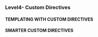### Level4- Custom Directives

#### TEMPLATING WITH CUSTOM DIRECTIVES



#### SMARTER CUSTOM DIRECTIVES
